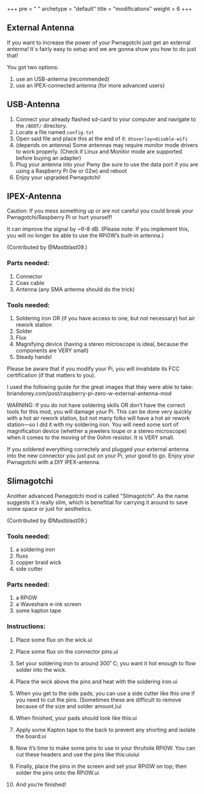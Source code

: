 +++
pre = "<i class='fas fa-toolbox'></i> "
archetype = "default"
title = "modifications"
weight = 6
+++


## External Antenna

If you want to increase the power of your Pwnagotchi just get an external antenna! It´s fairly easy to setup and we are gonna show you how to do just that!

You got two options:
1. use an USB-antenna (recommended)
2. use an IPEX-connected antenna (for more advanced users)

## USB-Antenna 

1. Connect your already flashed  sd-card to your computer and navigate to the `/BOOT/` directory.
2. Locate a file named `config.txt`
3. Open said file and place this at the end of it: `dtoverlay=disable-wifi`
4. (depends on antenna) Some antennas may require monitor mode drivers to work properly. (Check if Linux and Monitor mode are supported before buying an adapter)
5. Plug your antenna into your Pwny (be sure to use the data port if you are using a Raspberry Pi 0w or 02w) and reboot
6. Enjoy your upgraded Pwnagotchi!

## IPEX-Antenna

Caution: If you mess something up or are not careful you could break your Pwnagotchi/Raspberry Pi or hurt yourself!

It can improve the signal by ~6-8 dB. (Please note: If you implement this, you will no longer be able to use the RPi0W’s built-in antenna.)

(Contributed by @Mastblast09.)

### Parts needed:

1. Connector
2. Coax cable 
3. Antenna (any SMA antenna should do the trick)

### Tools needed:
1. Soldering iron OR (if you have access to one, but not necessary) hot air rework station
2. Solder
3. Flux
4. Magnifying device (having a stereo microscope is ideal, because the components are VERY small)
5. Steady hands!

Please be aware that if you modify your Pi, you will invalidate its FCC certification (if that matters to you).

I used the following guide for the great images that they were able to take: briandorey.com/post/raspberry-pi-zero-w-external-antenna-mod

WARNING: If you do not have soldering skills OR don’t have the correct tools for this mod, you will damage your Pi.
This can be done very quickly with a hot air rework station, but not many folks will have a hot air rework station—so I did it with my soldering iron.
You will need some sort of magnification device (whether a jewelers loupe or a stereo microscope) when it comes to the moving of the 0ohm resistor. It is VERY small.

If you soldered everything correctely and plugged your external antenna into the new connector you just put on your Pi, your good to go. Enjoy your Pwnagotchi with a DIY IPEX-antenna.



## Slimagotchi

Another advanced Pwnagotchi mod is called "Slimagotchi". As the name suggests it´s really slim, which is benefitial for carrying it around to save some space or just for aesthetics.

(Contributed by @Mastblast09.)

### Tools needed:
1. a soldering iron
2. fluxs
3. copper braid wick
4. side cutter


### Parts needed:
1. a RPi0W
2. a Waveshare e-ink screen
3. some kapton tape

### Instructions:
1. Place some flux on the wick.ui

2. Place some flux on the connector pins.ui

3. Set your soldering iron to around 300˚ C; you want it hot enough to flow solder into the wick.

4. Place the wick above the pins and heat with the soldering iron.ui

5. When you get to the side pads, you can use a side cutter like this one if you need to cut the pins. (Sometimes these are difficult to remove because of the size and solder amount.)ui

6. When finished, your pads should look like this:ui

7. Apply some Kapton tape to the back to prevent any shorting and isolate the board:ui

8. Now it’s time to make some pins to use in your thruhole RPi0W. You can cut these headers and use the pins like this:uiuiui

9. Finally, place the pins in the screen and set your RPi0W on top; then solder the pins onto the RPi0W.ui

10. And you’re finished!